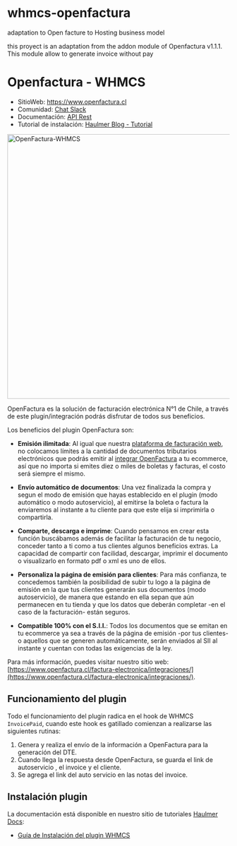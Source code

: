 # whmcs-openfactura

adaptation to Open facture to Hosting business model

this proyect is an adaptation from the addon module of Openfactura v1.1.1. This module allow to generate invoice without pay


Openfactura - WHMCS
=========
- SitioWeb: https://www.openfactura.cl
- Comunidad: [Chat Slack](https://communityinviter.com/apps/haulmer/haulmer)
- Documentación: [API Rest](http://docsapi-openfactura.haulmer.com/)
- Tutorial de instalación: [Haulmer Blog - Tutorial](https://haulmer.com/docs/autoservicio-de-boletas-y-facturas-para-whmcs/)

<img alt="OpenFactura-WHMCS" src="http://images.haulmer.com/_data/i/upload/2020/07/23/20200723161637-d13d0fc6-me.png" width="600px">


OpenFactura es la solución de facturación electrónica N°1 de Chile, a través de este plugin/integración podrás disfrutar de todos sus beneficios.

Los beneficios del plugin OpenFactura son:

- **Emisión ilimitada**: Al igual que nuestra [plataforma de facturación web](http://learn-openfactura.haulmer.com), no colocamos límites a la cantidad de documentos tributarios electrónicos que podrás emitir al [integrar OpenFactura](https://www.openfactura.cl/) a tu ecommerce, así que no importa si emites diez o miles de boletas y facturas, el costo será siempre el mismo.

- **Envío automático de documentos**: Una vez finalizada la compra y segun el modo de emisión que hayas establecido en el plugin (modo automático o modo autoservicio), al emitirse la boleta o factura la enviaremos al instante a tu cliente para que este elija si imprimirla o compartirla.

- **Comparte, descarga e imprime**: Cuando pensamos en crear esta función buscábamos además de facilitar la facturación de tu negocio, conceder tanto a ti como a tus clientes algunos beneficios extras. La capacidad de compartir con facilidad, descargar, imprimir el documento o visualizarlo en formato pdf o xml es uno de ellos.

- **Personaliza la página de emisión para clientes**: Para más confianza, te concedemos también la posibilidad de subir tu logo a la página de emisión en la que tus clientes generarán sus documentos (modo autoservicio), de manera que estando en ella sepan que aún permanecen en tu tienda y que los datos que deberán completar -en el caso de la facturación- están seguros.

- **Compatible 100% con el S.I.I.**: Todos los documentos que se emitan en tu ecommerce ya sea a través de la página de emisión -por tus clientes- o aquellos que se generen automáticamente, serán enviados al SII al instante y cuentan con todas las exigencias de la ley.

Para más información, puedes visitar nuestro sitio web: [https://www.openfactura.cl/factura-electronica/integraciones/](https://www.openfactura.cl/factura-electronica/integraciones/).


Funcionamiento del plugin
-------------------------------

Todo el funcionamiento del plugin radica en el hook de WHMCS `InvoicePaid`, cuando este hook es gatillado comienzan a realizarse las siguientes rutinas:

 1. Genera y realiza el envío de la información a OpenFactura para la generación del DTE.
 2. Cuando llega la respuesta desde OpenFactura, se guarda el link de autoservicio , el invoice y el cliente.
 3. Se agrega el link del auto servicio en las notas del invoice.

Instalación plugin
-------------------------------

La documentación está disponible en nuestro sitio de tutoriales [Haulmer  Docs](https://www.haulmer.com/docs/):
  - [Guía de Instalación del plugin WHMCS](https://haulmer.com/docs/autoservicio-de-boletas-y-facturas-para-whmcs/)
